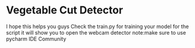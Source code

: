 # Vegetable Cut Detector
I hope this helps you guys
Check the train.py for training your model
for the script it will show you to open the webcam detector
note:make sure to use pycharm IDE Community

